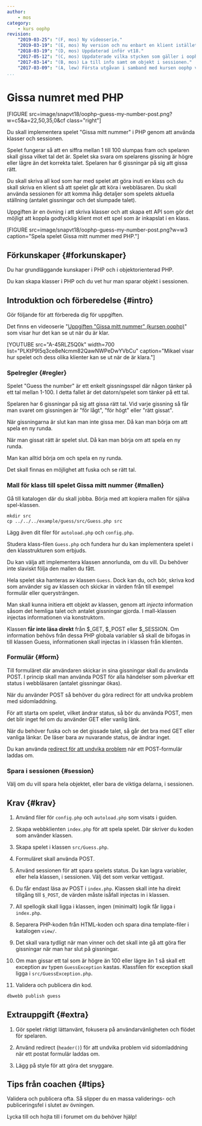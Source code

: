 ```yaml
---
author:
    - mos
category:
    - kurs oophp
revision:
    "2019-03-25": "(F, mos) Ny videoserie."
    "2019-03-19": "(E, mos) Ny version och nu enbart en klient istället för tre klienter."
    "2018-03-19": "(D, mos) Uppdaterad inför vt18."
    "2017-05-12": "(C, mos) Uppdaterade vilka stycken som gäller i oophp20-guiden."
    "2017-03-14": "(B, mos) La till info samt om objekt i sessionen."
    "2017-03-09": "(A, lew) Första utgåvan i samband med kursen oophp v3."
...
```

Gissa numret med PHP
==================================

[FIGURE src=image/snapvt18/oophp-guess-my-number-post.png?w=c5&a=22,50,35,0&cf class="right"]

Du skall implementera spelet "Gissa mitt nummer" i PHP genom att använda klasser och sessionen.

Spelet fungerar så att en siffra mellan 1 till 100 slumpas fram och spelaren skall gissa vilket tal det är. Spelet ska svara om spelarens gissning är högre eller lägre än det korrekta talet. Spelaren har 6 gissningar på sig att gissa rätt.

Du skall skriva all kod som har med spelet att göra inuti en klass och du skall skriva en klient så att spelet går att köra i webbläsaren. Du skall använda sessionen för att komma ihåg detaljer som spelets aktuella ställning (antalet gissningar och det slumpade talet).

Uppgiften är en övning i att skriva klasser och att skapa ett API som gör det möjligt att koppla godtycklig klient mot ett spel som är inkapslat i en klass.

<!--more-->

[FIGURE src=image/snapvt18/oophp-guess-my-number-post.png?w=w3 caption="Spela spelet Gissa mitt nummer med PHP."]



Förkunskaper {#forkunskaper}
-----------------------

Du har grundläggande kunskaper i PHP och i objektorienterad PHP.

Du kan skapa klasser i PHP och du vet hur man sparar objekt i sessionen.



Introduktion och förberedelse {#intro}
-----------------------

Gör följande för att förbereda dig för uppgiften.

Det finns en videoserie "[Uppgiften "Gissa mitt nummer" (kursen oophp)](https://www.youtube.com/playlist?list=PLKtP9l5q3ce8eNcmm82QawNWPeDwYVbCu)" som visar hur det kan se ut när du är klar.

[YOUTUBE src="A-45RLZ5Q0k" width=700 list="PLKtP9l5q3ce8eNcmm82QawNWPeDwYVbCu" caption="Mikael visar hur spelet och dess olika klienter kan se ut när de är klara."]



### Spelregler {#regler}

Spelet "Guess the number" är ett enkelt gissningsspel där någon tänker på ett tal mellan 1-100. I detta fallet är det datorn/spelet som tänker på ett tal.

Spelaren har 6 gissningar på sig att gissa rätt tal. Vid varje gissning så får man svaret om gissningen är "för lågt", "för högt" eller "rätt gissat".

När gissningarna är slut kan man inte gissa mer. Då kan man börja om att spela en ny runda.

När man gissat rätt är spelet slut. Då kan man börja om att spela en ny runda.

Man kan alltid börja om och spela en ny runda.

Det skall finnas en möjlighet att fuska och se rätt tal.



### Mall för klass till spelet Gissa mitt nummer {#mallen}

Gå till katalogen där du skall jobba. Börja med att kopiera mallen för själva spel-klassen.

```text
mkdir src
cp ../../../example/guess/src/Guess.php src
```

Lägg även dit filer för `autoload.php` och `config.php`.

Studera klass-filen `Guess.php` och fundera hur du kan implementera spelet i den klasstrukturen som erbjuds.

Du kan välja att implementera klassen annorlunda, om du vill. Du behöver inte slaviskt följa den mallen du fått.

Hela spelet ska hanteras av klassen `Guess`. Dock kan du, och bör, skriva kod som använder sig av klassen och skickar in värden från till exempel formulär eller querysträngen.

Man skall kunna initiera ett objekt av klassen, genom att *injecta* information såsom det hemliga talet och antalet gissningar gjorda. I mall-klassen injectas informationen via konstruktorn.

Klassen **får inte läsa direkt** från $\_GET, $\_POST eller $\_SESSION. Om information behövs från dessa PHP globala variabler så skall de bifogas in till klassen Guess, informationen skall injectas in i klassen från klienten.



### Formulär {#form}

Till formuläret där användaren skickar in sina gissningar skall du använda POST. I princip skall man använda POST för alla händelser som påverkar ett status i webbläsaren (antalet gissningar ökas).

När du använder POST så behöver du göra redirect för att undvika problem med sidomladdning.

För att starta om spelet, vilket ändrar status, så bör du använda POST, men det blir inget fel om du använder GET eller vanlig länk.

När du behöver fuska och se det gissade talet, så går det bra med GET eller vanliga länkar. De läser bara av nuvarande status, de ändrar inget.

Du kan använda [redirect för att undvika problem](guide/kom-igang-med-programmering-i-php/processingsida-och-vidare-dirigering) när ett POST-formulär laddas om.



### Spara i sessionen {#session}

Välj om du vill spara hela objektet, eller bara de viktiga delarna, i sessionen.



Krav {#krav}
-----------------------

1. Använd filer för `config.php` och `autoload.php` som visats i guiden.

1. Skapa webbklienten `index.php` för att spela spelet. Där skriver du koden som använder klassen.

1. Skapa spelet i klassen `src/Guess.php`.

1. Formuläret skall använda POST.

1. Använd sessionen för att spara spelets status. Du kan lagra variabler, eller hela klassen, i sessionen. Välj det som verkar vettigast.

1. Du får endast läsa av POST i `index.php`. Klassen skall inte ha direkt tillgång till `$_POST`, de värden måste isåfall injectas in i klassen.

1. All spellogik skall ligga i klassen, ingen (minimalt) logik får ligga i `index.php`.

1. Separera PHP-koden från HTML-koden och spara dina template-filer i katalogen `view/`.

1. Det skall vara tydligt när man vinner och det skall inte gå att göra fler gissningar när man har slut på gissningar.

1. Om man gissar ett tal som är högre än 100 eller lägre än 1 så skall ett exception av typen `GuessException` kastas. Klassfilen för exception skall ligga i `src/GuessException.php`.

1. Validera och publicera din kod.

```bash
dbwebb publish guess
```



Extrauppgift {#extra}
-----------------------

1. Gör spelet riktigt lättanvänt, fokusera på användarvänligheten och flödet för spelaren.

1. Använd redirect (`header()`) för att undvika problem vid sidomladdning när ett postat formulär laddas om.

1. Lägg på style för att göra det snyggare.



Tips från coachen {#tips}
-----------------------

Validera och publicera ofta. Så slipper du en massa validerings- och publiceringsfel i slutet av övningen.

Lycka till och hojta till i forumet om du behöver hjälp!
